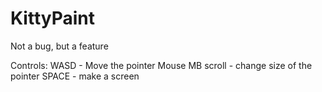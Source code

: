 # KittyPaint
Not a bug, but a feature

Controls:
WASD - Move the pointer
Mouse MB scroll - change size of the pointer
SPACE - make a screen
